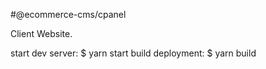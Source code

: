 #@ecommerce-cms/cpanel

Client Website.

start dev server: $ yarn start
build deployment: $ yarn build
